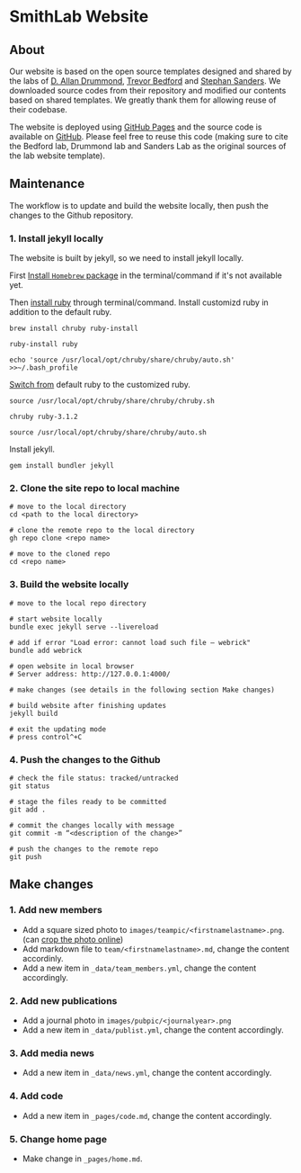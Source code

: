 # SmithLab Website

## About
Our website is based on the open source templates designed and shared by the labs of [D. Allan Drummond](http://www.allanlab.org/aboutwebsite.html), [Trevor Bedford](http://bedford.io/misc/about/) and [Stephan Sanders](https://sanderslab.github.io). We downloaded source codes from their repository and modified our contents based on shared templates. We greatly thank them for allowing reuse of their codebase. 

The website is deployed using [GitHub Pages](https://SmithLabGWSPH.github.io) and the source code is available on [GitHub](https://github.com/SmithLabGWSPH/SmithLabGWSPH.github.io). Please feel free to reuse this code (making sure to cite the Bedford lab, Drummond lab and Sanders Lab as the original sources of the lab website template).

## Maintenance

The workflow is to update and build the website locally, then push the changes to the Github repository.


### 1. Install jekyll locally

The website is built by jekyll, so we need to install jekyll locally.

First [Install `Homebrew` package](https://brew.sh) in the terminal/command if it's not available yet.

Then [install ruby](https://stackoverflow.com/questions/51126403/you-dont-have-write-permissions-for-the-library-ruby-gems-2-3-0-directory-ma) through terminal/command. Install customizd ruby in addition to the default ruby.

```
brew install chruby ruby-install

ruby-install ruby

echo 'source /usr/local/opt/chruby/share/chruby/auto.sh' >>~/.bash_profile
```

[Switch from](https://stackoverflow.com/questions/37058625/chruby-not-changing-to-the-proper-version-of-ruby-according-to-the-value-in-rub) default ruby to the customized ruby.

```
source /usr/local/opt/chruby/share/chruby/chruby.sh 

chruby ruby-3.1.2 

source /usr/local/opt/chruby/share/chruby/auto.sh
```

Install jekyll.

```
gem install bundler jekyll
```

### 2. Clone the site repo to local machine

```
# move to the local directory
cd <path to the local directory>  

# clone the remote repo to the local directory
gh repo clone <repo name>

# move to the cloned repo
cd <repo name> 
```

### 3. Build the website locally

```
# move to the local repo directory

# start website locally
bundle exec jekyll serve --livereload

# add if error "Load error: cannot load such file – webrick"
bundle add webrick

# open website in local browser
# Server address: http://127.0.0.1:4000/

# make changes (see details in the following section Make changes)

# build website after finishing updates
jekyll build

# exit the updating mode
# press control^+C
```
     
### 4. Push the changes to the Github

```
# check the file status: tracked/untracked
git status 

# stage the files ready to be committed
git add . 

# commit the changes locally with message
git commit -m “<description of the change>”  

# push the changes to the remote repo
git push
```

## Make changes

### 1. Add new members

- Add a square sized photo to `images/teampic/<firstnamelastname>.png`. (can [crop the photo online](https://www.iloveimg.com/crop-image))
- Add markdown file to `team/<firstnamelastname>.md`, change the content accordinly.
- Add a new item in `_data/team_members.yml`, change the content accordingly.

### 2. Add new publications

- Add a journal photo in `images/pubpic/<journalyear>.png`
- Add a new item in `_data/publist.yml`, change the content accordingly.

### 3. Add media news

- Add a new item in `_data/news.yml`, change the content accordingly.

### 4. Add code

- Add a new item in `_pages/code.md`, change the content accordingly.

### 5. Change home page

- Make change in `_pages/home.md`.






